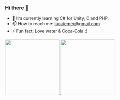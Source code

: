 ### Hi there 👋


- 🌱 I’m currently learning C# for Unity, C and PHP.
- 📫 How to reach me: lucatemex@gmail.com
- ⚡ Fun fact: Love water & Coca-Cola :)

<div>
   <a href="github.com/lucatemex">
     <img height= "180em" src="https://github-readme-stats.vercel.app/api?username=lucatemex&show_icons=true&theme=merko"/>
     <img height= "180em" src="https://github-readme-stats.vercel.app/api/top-langs/?username=lucatemex&layout=compact&theme=merko"/>
     </div>




